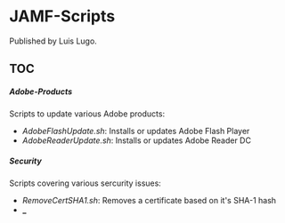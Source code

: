 # JAMF-Scripts

Published by Luis Lugo.

## TOC
##### Adobe-Products
Scripts to update various Adobe products:

 * *AdobeFlashUpdate.sh*: Installs or updates Adobe Flash Player
 * *AdobeReaderUpdate.sh*: Installs or updates Adobe Reader DC
    

##### Security
Scripts covering various sercurity issues:

 * *RemoveCertSHA1.sh*: Removes a certificate based on it's SHA-1 hash
 * **_**
